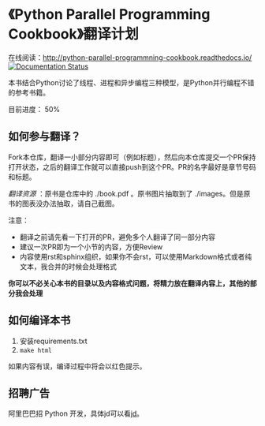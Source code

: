 # 《Python Parallel Programming Cookbook》翻译计划

在线阅读：http://python-parallel-programmning-cookbook.readthedocs.io/ [![Documentation Status](https://readthedocs.org/projects/python-parallel-programmning-cookbook/badge/?version=latest)](http://python-parallel-programmning-cookbook.readthedocs.io/zh_CN/latest/?badge=latest)

本书结合Python讨论了线程、进程和异步编程三种模型，是Python并行编程不错的参考书籍。

目前进度： 50%

## 如何参与翻译？

Fork本仓库，翻译一小部分内容即可（例如标题），然后向本仓库提交一个PR保持打开状态，之后的翻译工作就可以直接push到这个PR。PR的名字最好是章节号码和标题。

*翻译资源* ：原书是仓库中的 ./book.pdf 。原书图片抽取到了 ./images。但是原书的图表没办法抽取，请自己截图。

注意：

- 翻译之前请先看一下打开的PR，避免多个人翻译了同一部分内容
- 建议一次PR即为一个小节的内容，方便Review
- 内容使用rst和sphinx组织，如果你不会rst，可以使用Markdown格式或者纯文本，我合并的时候会处理格式

**你可以不必关心本书的目录以及内容格式问题，将精力放在翻译内容上，其他的部分我会处理**


## 如何编译本书

1. 安装requirements.txt
2. `make html`

如果内容有误，编译过程中将会以红色提示。

## 招聘广告

阿里巴巴招 Python 开发，具体jd可以看[jd](jd.md)。
